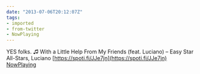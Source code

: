 ```yaml
---
date: "2013-07-06T20:12:07Z"
tags:
- imported
- from-twitter
- NowPlaying
---
```

YES folks. ♫ With a Little Help From My Friends \(feat. Luciano) – Easy Star All-Stars, Luciano [https://spoti.fi/JJe7jn](https://spoti.fi/JJe7jn) [NowPlaying](/tags/NowPlaying)
